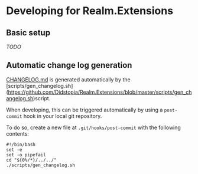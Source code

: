 # Developing for Realm.Extensions

## Basic setup

_TODO_

## Automatic change log generation

[CHANGELOG.md](https://github.com/Didstopia/Realm.Extensions/blob/master/CHANGELOG.md) is generated automatically by the [scripts/gen_changelog.sh] (https://github.com/Didstopia/Realm.Extensions/blob/master/scripts/gen_changelog.sh)script.

When developing, this can be triggered automatically by using a `post-commit` hook in your local git repository.

To do so, create a new file at `.git/hooks/post-commit` with the following contents:
```
#!/bin/bash
set -e
set -o pipefail
cd "${0%/*}/../../"
./scripts/gen_changelog.sh
```